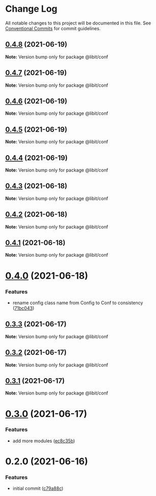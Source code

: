 # Change Log

All notable changes to this project will be documented in this file.
See [Conventional Commits](https://conventionalcommits.org) for commit guidelines.

## [0.4.8](https://gitr.net/mindary/libit/compare/@libit/conf@0.4.7...@libit/conf@0.4.8) (2021-06-19)

**Note:** Version bump only for package @libit/conf





## [0.4.7](https://gitr.net/mindary/libit/compare/@libit/conf@0.4.6...@libit/conf@0.4.7) (2021-06-19)

**Note:** Version bump only for package @libit/conf





## [0.4.6](https://gitr.net/mindary/libit/compare/@libit/conf@0.4.5...@libit/conf@0.4.6) (2021-06-19)

**Note:** Version bump only for package @libit/conf





## [0.4.5](https://gitr.net/mindary/libit/compare/@libit/conf@0.4.4...@libit/conf@0.4.5) (2021-06-19)

**Note:** Version bump only for package @libit/conf





## [0.4.4](https://gitr.net/mindary/libit/compare/@libit/conf@0.4.3...@libit/conf@0.4.4) (2021-06-19)

**Note:** Version bump only for package @libit/conf





## [0.4.3](https://gitr.net/mindary/libit/compare/@libit/conf@0.4.2...@libit/conf@0.4.3) (2021-06-18)

**Note:** Version bump only for package @libit/conf





## [0.4.2](https://gitr.net/mindary/libit/compare/@libit/conf@0.4.1...@libit/conf@0.4.2) (2021-06-18)

**Note:** Version bump only for package @libit/conf





## [0.4.1](https://gitr.net/mindary/libit/compare/@libit/conf@0.4.0...@libit/conf@0.4.1) (2021-06-18)

**Note:** Version bump only for package @libit/conf





# [0.4.0](https://gitr.net/mindary/libit/compare/@libit/conf@0.3.3...@libit/conf@0.4.0) (2021-06-18)


### Features

* rename config class name from Config to Conf to consistency ([71bc043](https://gitr.net/mindary/libit/commits/71bc04365dd4366b48b3e6f9531e24ad4544c2a2))





## [0.3.3](https://gitr.net/mindary/libit/compare/@libit/conf@0.3.2...@libit/conf@0.3.3) (2021-06-17)

**Note:** Version bump only for package @libit/conf





## [0.3.2](https://gitr.net/mindary/libit/compare/@libit/conf@0.3.1...@libit/conf@0.3.2) (2021-06-17)

**Note:** Version bump only for package @libit/conf





## [0.3.1](https://gitr.net/mindary/libit/compare/@libit/conf@0.3.0...@libit/conf@0.3.1) (2021-06-17)

**Note:** Version bump only for package @libit/conf





# [0.3.0](https://gitr.net/mindary/libit/compare/@libit/conf@0.2.0...@libit/conf@0.3.0) (2021-06-17)


### Features

* add more modules ([ec8c35b](https://gitr.net/mindary/libit/commits/ec8c35b18b46fd894731b63383e766973070cc52))





# 0.2.0 (2021-06-16)


### Features

* initial commit ([c79a88c](https://gitr.net/mindary/libit/commits/c79a88c56e4c98155d80e15cf0e83be24593af27))
